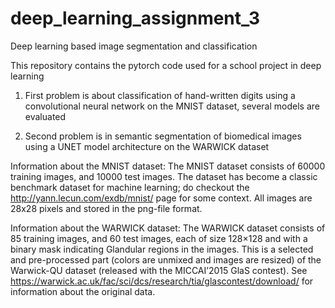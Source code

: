 # deep_learning_assignment_3
Deep learning based image segmentation and classification

This repository contains the pytorch code used for a school project in deep learning

1. First problem is about classification of hand-written digits using a convolutional neural network on the MNIST dataset, several models are evaluated

2. Second problem is in semantic segmentation of biomedical images using a UNET model architecture on the WARWICK dataset

Information about the MNIST dataset: The MNIST dataset consists of 60000 training images, and 10000 test images. The dataset has become a classic benchmark dataset for machine learning; do checkout the http://yann.lecun.com/exdb/mnist/ page for some context. All images are 28x28 pixels and stored in the png-file format.

Information about the WARWICK dataset: The WARWICK dataset consists of 85 training images, and 60 test images, each of size 128×128 and with a binary mask indicating Glandular regions in the images. This is a selected and pre-processed part (colors are unmixed and images are resized) of the Warwick-QU dataset (released with the MICCAI’2015 GlaS contest). See https://warwick.ac.uk/fac/sci/dcs/research/tia/glascontest/download/ for information about the original data.
